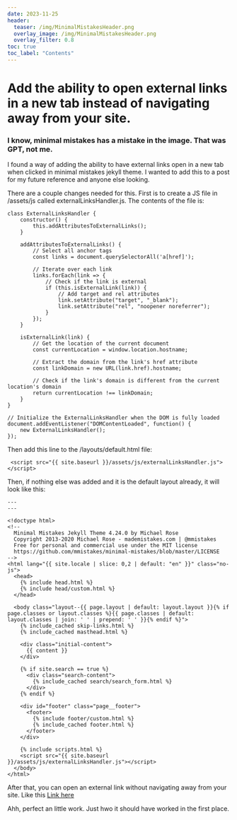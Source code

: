 ```yaml
---
date: 2023-11-25
header:
  teaser: /img/MinimalMistakesHeader.png
  overlay_image: /img/MinimalMistakesHeader.png
  overlay_filter: 0.8
toc: true
toc_label: "Contents"
--- 
```

# Add the ability to open external links in a new tab instead of navigating away from your site.

### I know, minimal mistakes has a mistake in the image. That was GPT, not me.

I found a way of adding the ability to have external links open in a new tab when clicked in minimal mistakes jekyll theme. I wanted to add this to a post for my future reference and anyone else looking. 

There are a couple changes needed for this. First is to create a JS file in /assets/js called externalLinksHandler.js. The contents of the file is:

```
class ExternalLinksHandler {
    constructor() {
        this.addAttributesToExternalLinks();
    }

    addAttributesToExternalLinks() {
        // Select all anchor tags
        const links = document.querySelectorAll('a[href]');

        // Iterate over each link
        links.forEach(link => {
            // Check if the link is external
            if (this.isExternalLink(link)) {
                // Add target and rel attributes
                link.setAttribute("target", "_blank");
                link.setAttribute("rel", "noopener noreferrer");
            }
        });
    }

    isExternalLink(link) {
        // Get the location of the current document
        const currentLocation = window.location.hostname;

        // Extract the domain from the link's href attribute
        const linkDomain = new URL(link.href).hostname;

        // Check if the link's domain is different from the current location's domain
        return currentLocation !== linkDomain;
    }
}

// Initialize the ExternalLinksHandler when the DOM is fully loaded
document.addEventListener("DOMContentLoaded", function() {
    new ExternalLinksHandler();
});

```

Then add this line to the /layouts/default.html file:

```
 <script src="{{ site.baseurl }}/assets/js/externalLinksHandler.js"></script>
```

Then, if nothing else was added and it is the default layout already, it will look like this:
```
---
---

<!doctype html>
<!--
  Minimal Mistakes Jekyll Theme 4.24.0 by Michael Rose
  Copyright 2013-2020 Michael Rose - mademistakes.com | @mmistakes
  Free for personal and commercial use under the MIT license
  https://github.com/mmistakes/minimal-mistakes/blob/master/LICENSE
-->
<html lang="{{ site.locale | slice: 0,2 | default: "en" }}" class="no-js">
  <head>
    {% include head.html %}
    {% include head/custom.html %}
  </head>

  <body class="layout--{{ page.layout | default: layout.layout }}{% if page.classes or layout.classes %}{{ page.classes | default: layout.classes | join: ' ' | prepend: ' ' }}{% endif %}">
    {% include_cached skip-links.html %}
    {% include_cached masthead.html %}

    <div class="initial-content">
      {{ content }}
    </div>

    {% if site.search == true %}
      <div class="search-content">
        {% include_cached search/search_form.html %}
      </div>
    {% endif %}

    <div id="footer" class="page__footer">
      <footer>
        {% include footer/custom.html %}
        {% include_cached footer.html %}
      </footer>
    </div>

    {% include scripts.html %}
    <script src="{{ site.baseurl }}/assets/js/externalLinksHandler.js"></script>
  </body>
</html>

```

After that, you can open an external link without navigating away from your site. Like this [Link here](https://chat.openai.com/g/g-xFXaIXZvo-flowmaid-your-mermaid-flowchart-assistant)

Ahh, perfect an little work. Just hwo it should have worked in the first place.